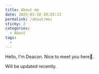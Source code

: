 ```yaml
---
title: About me
date: 2025-03-10 19:25:13
permalink: /about/me/
sticky: 2
categories:
  - About
tags:
  - 
---
```

Hello, I'm Deacon. Nice to meet you here🌠.
<!-- more -->
Will be updated recently.